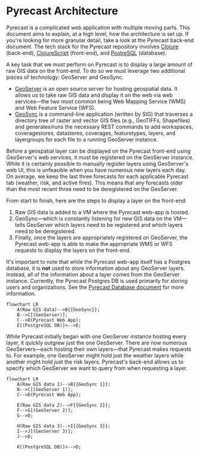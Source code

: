 # Pyrecast Architecture

Pyrecast is a complicated web application with multiple moving parts.
This document aims to explain, at a high level, how the architecture is set up.
If you're looking for more granular detail, take a look at the Pyrecast back-end document.
The tech stack for the Pyrecast repository involves [Clojure](https://clojure.org/) (back-end), [ClojureScript](https://clojurescript.org/) (front-end), and [PostreSQL](https://www.postgresql.org/) (database).

A key task that we must perform on Pyrecast is to display a large amount of raw GIS data on the front-end.
To do so we must leverage two additional pieces of technology: GeoServer and GeoSync.
* [GeoServer](https://geoserver.org/) is an open source server for hosting geospatial data. It allows us to take raw GIS data and display it on the web via web services—the two most common being Web Mapping Service (WMS) and Web Feature Service (WFS).
* [GeoSync](https://github.com/pyregence/geosync) is a command-line application (written by SIG) that traverses a directory tree of raster and vector GIS files (e.g., GeoTIFFs, Shapefiles) and generates/runs the necessary REST commands to add workspaces, coveragestores, datastores, coverages, featuretypes, layers, and layergroups for each file to a running GeoServer instance.

Before a geospatial layer can be displayed on the Pyrecast front-end using GeoServer's web services, it must be registered on the GeoServer instance.
While it is certainly possible to manually register layers using GeoServer's web UI, this is unfeasible when you have numerous new layers each day.
On average, we keep the last three forecasts for each applicable Pyrecast tab (weather, risk, and active fires).
This means that any forecasts older than the most recent three need to be deregistered on the GeoServer.

From start to finish, here are the steps to display a layer on the front-end:

1. Raw GIS data is added to a VM where the Pyrecast web-app is hosted.
2. GeoSync—which is constantly listening for new GIS data on the VM—tells GeoServer which layers need to be registered and which layers need to be deregistered.
3. Finally, once the layers are appropriately registered on GeoServer, the Pyrecast web-app is able to make the appropriate WMS or WFS requests to display the layers on the front-end.

It's important to note that while the Pyrecast web-app itself has a Postgres database, it is **not** used to store information about any GeoServer layers.
Instead, all of the information about a layer comes from the GeoServer instance.
Currently, the Pyrecast Postgres DB is used primarily for storing users and organizations.
See the [Pyrecast Database document](./pyrecast-database.md) for more information.

```mermaid
flowchart LR
    A(Raw GIS data)-->B{{GeoSync}};
    B-->C[(GeoServer)];
    C-->D(Pyrecast Web App);
    E[(PostgreSQL DB)]<-->D;
```

While Pyrecast initially began with one GeoServer instance hosting every layer, it quickly outgrew just the one GeoServer.
There are now numerous GeoServers—each hosting their own layers—that Pyrecast makes requests to.
For example, one GeoServer might hold just the weather layers while another might hold just the risk layers.
Pyrecast's back-end allows us to specify which GeoServer we want to query from when requesting a layer.

```mermaid
flowchart LR
    A(Raw GIS data 1)-->B{{GeoSync 1}};
    B-->C[(GeoServer 1)];
    C-->D(Pyrecast Web App);

    E(Raw GIS data 2)-->F{{GeoSync 2}};
    F-->G[(GeoServer 2)];
    G-->D;

    H(Raw GIS data 3)-->I{{GeoSync 3}};
    I-->J[(GeoServer 3)];
    J-->D;

    K[(PostgreSQL DB)]<-->D;
```
